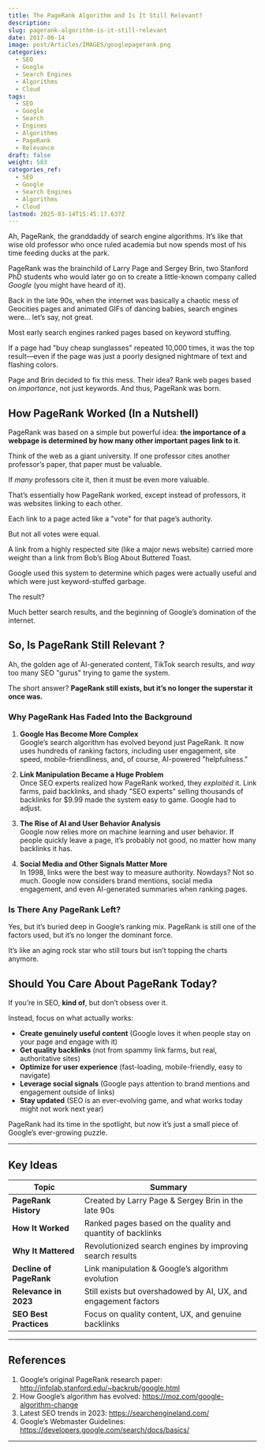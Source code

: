 ```yaml
---
title: The PageRank Algorithm and Is It Still Relevant?
description: 
slug: pagerank-algorithm-is-it-still-relevant
date: 2017-06-14
image: post/Articles/IMAGES/googlepagerank.png
categories:
  - SEO
  - Google
  - Search Engines
  - Algorithms
  - Cloud
tags:
  - SEO
  - Google
  - Search
  - Engines
  - Algorithms
  - PageRank
  - Relevance
draft: false
weight: 583
categories_ref:
  - SEO
  - Google
  - Search Engines
  - Algorithms
  - Cloud
lastmod: 2025-03-14T15:45:17.637Z
---
```

<!-- 
# The PageRank Algorithm and Is It Still Relevant?

## A Brief History of PageRank
-->

Ah, PageRank, the granddaddy of search engine algorithms. It’s like that wise old professor who once ruled academia but now spends most of his time feeding ducks at the park.

PageRank was the brainchild of Larry Page and Sergey Brin, two Stanford PhD students who would later go on to create a little-known company called *Google* (you might have heard of it).

Back in the late 90s, when the internet was basically a chaotic mess of Geocities pages and animated GIFs of dancing babies, search engines were... let’s say, not great.

Most early search engines ranked pages based on keyword stuffing.

If a page had "buy cheap sunglasses" repeated 10,000 times, it was the top result—even if the page was just a poorly designed nightmare of text and flashing colors.

Page and Brin decided to fix this mess. Their idea? Rank web pages based on *importance*, not just keywords. And thus, PageRank was born.

## How PageRank Worked (In a Nutshell)

PageRank was based on a simple but powerful idea: **the importance of a webpage is determined by how many other important pages link to it**.

Think of the web as a giant university. If one professor cites another professor’s paper, that paper must be valuable.

If *many* professors cite it, then it must be even more valuable.

That’s essentially how PageRank worked, except instead of professors, it was websites linking to each other.

Each link to a page acted like a "vote" for that page’s authority.

But not all votes were equal.

A link from a highly respected site (like a major news website) carried more weight than a link from Bob’s Blog About Buttered Toast.

Google used this system to determine which pages were actually useful and which were just keyword-stuffed garbage.

The result?

Much better search results, and the beginning of Google’s domination of the internet.

## So, Is PageRank Still Relevant ?

Ah, the golden age of AI-generated content, TikTok search results, and *way* too many SEO "gurus" trying to game the system.

The short answer? **PageRank still exists, but it’s no longer the superstar it once was.**

### Why PageRank Has Faded Into the Background

1. **Google Has Become More Complex**\
   Google’s search algorithm has evolved beyond just PageRank. It now uses hundreds of ranking factors, including user engagement, site speed, mobile-friendliness, and, of course, AI-powered "helpfulness."

2. **Link Manipulation Became a Huge Problem**\
   Once SEO experts realized how PageRank worked, they *exploited* it. Link farms, paid backlinks, and shady "SEO experts" selling thousands of backlinks for \$9.99 made the system easy to game. Google had to adjust.

3. **The Rise of AI and User Behavior Analysis**\
   Google now relies more on machine learning and user behavior. If people quickly leave a page, it’s probably not good, no matter how many backlinks it has.

4. **Social Media and Other Signals Matter More**\
   In 1998, links were the best way to measure authority. Nowdays? Not so much. Google now considers brand mentions, social media engagement, and even AI-generated summaries when ranking pages.

### Is There Any PageRank Left?

Yes, but it’s buried deep in Google’s ranking mix. PageRank is still one of the factors used, but it’s no longer the dominant force.

It’s like an aging rock star who still tours but isn’t topping the charts anymore.

## Should You Care About PageRank Today?

If you’re in SEO, **kind of**, but don’t obsess over it.

Instead, focus on what actually works:

* **Create genuinely useful content** (Google loves it when people stay on your page and engage with it)
* **Get quality backlinks** (not from spammy link farms, but real, authoritative sites)
* **Optimize for user experience** (fast-loading, mobile-friendly, easy to navigate)
* **Leverage social signals** (Google pays attention to brand mentions and engagement outside of links)
* **Stay updated** (SEO is an ever-evolving game, and what works today might not work next year)

PageRank had its time in the spotlight, but now it’s just a small piece of Google’s ever-growing puzzle.

<!-- 
So if you were planning to launch an SEO strategy based solely on PageRank, you might want to reconsider. Or at least, prepare to be very, very disappointed.
-->

***

## Key Ideas

| Topic                   | Summary                                                         |
| ----------------------- | --------------------------------------------------------------- |
| **PageRank History**    | Created by Larry Page & Sergey Brin in the late 90s             |
| **How It Worked**       | Ranked pages based on the quality and quantity of backlinks     |
| **Why It Mattered**     | Revolutionized search engines by improving search results       |
| **Decline of PageRank** | Link manipulation & Google’s algorithm evolution                |
| **Relevance in 2023**   | Still exists but overshadowed by AI, UX, and engagement factors |
| **SEO Best Practices**  | Focus on quality content, UX, and genuine backlinks             |

***

## References

1. Google’s original PageRank research paper: <http://infolab.stanford.edu/~backrub/google.html>
2. How Google’s algorithm has evolved: <https://moz.com/google-algorithm-change>
3. Latest SEO trends in 2023: <https://searchengineland.com/>
4. Google’s Webmaster Guidelines: <https://developers.google.com/search/docs/basics/>

***
